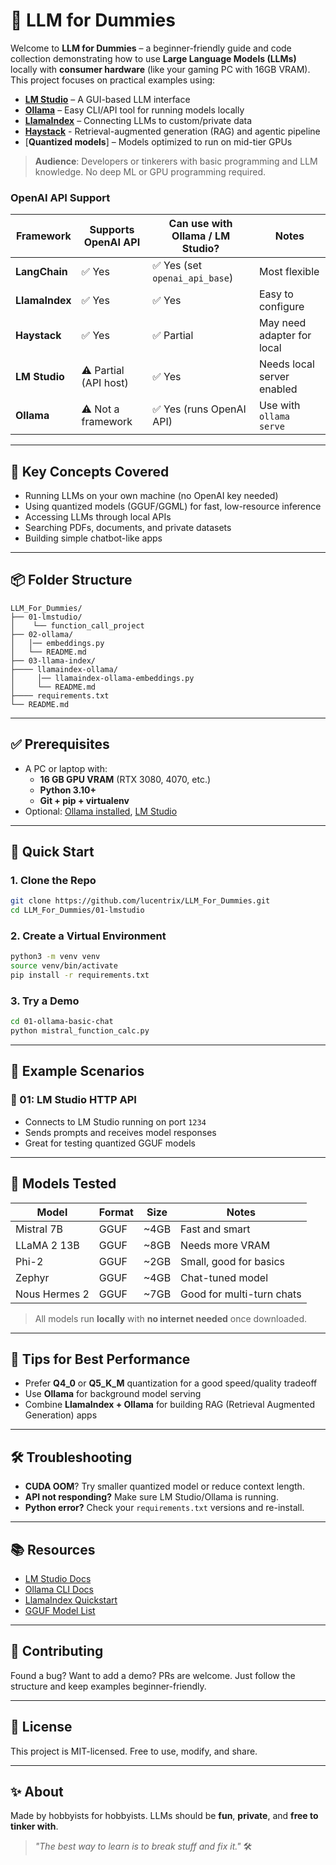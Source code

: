 # 🤖 LLM for Dummies

Welcome to **LLM for Dummies** – a beginner-friendly guide and code collection demonstrating how to use **Large Language Models (LLMs)** locally with **consumer hardware** (like your gaming PC with 16GB VRAM). This project focuses on practical examples using:

- [**LM Studio**](https://lmstudio.ai) – A GUI-based LLM interface
- [**Ollama**](https://ollama.com) – Easy CLI/API tool for running models locally
- [**LlamaIndex**](https://llamaindex.ai) – Connecting LLMs to custom/private data
- [**Haystack**](https://haystack.deepset.ai/) - Retrieval-augmented generation (RAG) and agentic pipeline
- [**Quantized models**] – Models optimized to run on mid-tier GPUs

> **Audience**: Developers or tinkerers with basic programming and LLM knowledge. No deep ML or GPU programming required.

### OpenAI API Support

| Framework      | Supports OpenAI API  | Can use with Ollama / LM Studio? | Notes                      |
| -------------- | -------------------- | -------------------------------- | -------------------------- |
| **LangChain**  | ✅ Yes                | ✅ Yes (set `openai_api_base`)    | Most flexible              |
| **LlamaIndex** | ✅ Yes                | ✅ Yes                            | Easy to configure          |
| **Haystack**   | ✅ Yes                | ✅ Partial                        | May need adapter for local |
| **LM Studio**  | ⚠️ Partial (API host) | ✅ Yes                            | Needs local server enabled |
| **Ollama**     | ⚠️ Not a framework    | ✅ Yes (runs OpenAI API)          | Use with `ollama serve`    |

---

## 🧠 Key Concepts Covered

- Running LLMs on your own machine (no OpenAI key needed)
- Using quantized models (GGUF/GGML) for fast, low-resource inference
- Accessing LLMs through local APIs
- Searching PDFs, documents, and private datasets
- Building simple chatbot-like apps

---

## 📦 Folder Structure

```
LLM_For_Dummies/
├── 01-lmstudio/
│    └── function_call_project
├── 02-ollama/
│   │── embeddings.py
│   └── README.md
├── 03-llama-index/
├──── llamaindex-ollama/
│     │── llamaindex-ollama-embeddings.py
│     └── README.md
├──── requirements.txt
└── README.md
```

---

## ✅ Prerequisites

- A PC or laptop with:
  - **16 GB GPU VRAM** (RTX 3080, 4070, etc.)
  - **Python 3.10+**
  - **Git + pip + virtualenv**
- Optional: [Ollama installed](https://ollama.com/download), [LM Studio](https://lmstudio.ai)

---

## 🚀 Quick Start

### 1. Clone the Repo

```bash
git clone https://github.com/lucentrix/LLM_For_Dummies.git
cd LLM_For_Dummies/01-lmstudio
```

### 2. Create a Virtual Environment

```bash
python3 -m venv venv
source venv/bin/activate
pip install -r requirements.txt
```

### 3. Try a Demo

```bash
cd 01-ollama-basic-chat
python mistral_function_calc.py
```

---

## 🧪 Example Scenarios


### 🔸 01: LM Studio HTTP API
- Connects to LM Studio running on port `1234`
- Sends prompts and receives model responses
- Great for testing quantized GGUF models


---

## 💾 Models Tested

| Model         | Format  | Size | Notes |
|---------------|---------|------|-------|
| Mistral 7B    | GGUF    | ~4GB | Fast and smart |
| LLaMA 2 13B   | GGUF    | ~8GB | Needs more VRAM |
| Phi-2         | GGUF    | ~2GB | Small, good for basics |
| Zephyr        | GGUF    | ~4GB | Chat-tuned model |
| Nous Hermes 2 | GGUF    | ~7GB | Good for multi-turn chats |

> All models run **locally** with **no internet needed** once downloaded.

---

## 🔧 Tips for Best Performance

- Prefer **Q4_0** or **Q5_K_M** quantization for a good speed/quality tradeoff
- Use **Ollama** for background model serving
- Combine **LlamaIndex + Ollama** for building RAG (Retrieval Augmented Generation) apps

---

## 🛠️ Troubleshooting

- **CUDA OOM**? Try smaller quantized model or reduce context length.
- **API not responding?** Make sure LM Studio/Ollama is running.
- **Python error?** Check your `requirements.txt` versions and re-install.

---

## 📚 Resources

- [LM Studio Docs](https://docs.lmstudio.ai/)
- [Ollama CLI Docs](https://ollama.com/library)
- [LlamaIndex Quickstart](https://docs.llamaindex.ai)
- [GGUF Model List](https://huggingface.co/TheBloke)

---

## 👥 Contributing

Found a bug? Want to add a demo? PRs are welcome. Just follow the structure and keep examples beginner-friendly.

---

## 📜 License

This project is MIT-licensed. Free to use, modify, and share.

---

## ✨ About

Made by hobbyists for hobbyists. LLMs should be **fun**, **private**, and **free to tinker with**.

> *"The best way to learn is to break stuff and fix it."* 🛠️

